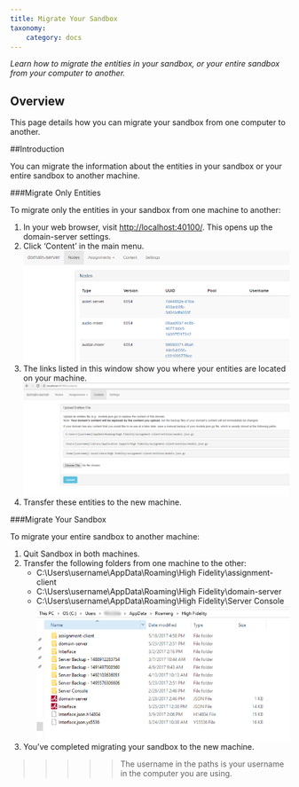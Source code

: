 ```yaml
---
title: Migrate Your Sandbox
taxonomy:
    category: docs
---
```


*Learn how to migrate the entities in your sandbox, or your entire sandbox from your computer to another.*

## Overview

This page details how you can migrate your sandbox from one computer to another.

##Introduction

You can migrate the information about the entities in your sandbox or your entire sandbox to another machine.

###Migrate Only Entities

To migrate only the entities in your sandbox from one machine to another:

1. In your web browser, visit [http://localhost:40100/](http://localhost:40100/). This opens up the domain-server settings. 
2. Click ‘Content’ in the main menu. ![](domain-server-settings.PNG)
3. The links listed in this window show you where your entities are located on your machine. ![](settings-content.PNG)
4. Transfer these entities to the new machine.

###Migrate Your Sandbox

To migrate your entire sandbox to another machine:

1. Quit Sandbox in both machines.
2. Transfer the following folders from one machine to the other:
   * C:\Users\username\AppData\Roaming\High Fidelity\assignment-client
   * C:\Users\username\AppData\Roaming\High Fidelity\domain-server
   * C:\Users\username\AppData\Roaming\High Fidelity\Server Console
     ![](appdata-folders.PNG)
3. You’ve completed migrating your sandbox to the new machine.

>>>>> The username in the paths is your username in the computer you are using.
